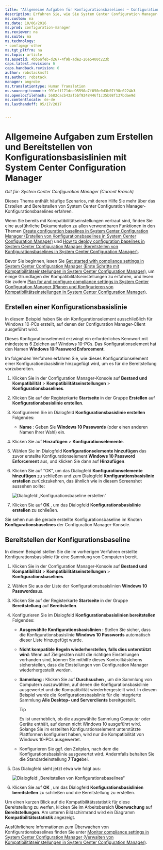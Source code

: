 ```yaml
---
title: "Allgemeine Aufgaben für Konfigurationsbaselines – Configuration Manager | Microsoft-Dokumentation"
description: Erfahren Sie, wie Sie System Center Configuration Manager-Konfigurationsbaselines erstellen und bereitstellen.
ms.custom: na
ms.date: 10/06/2016
ms.prod: configuration-manager
ms.reviewer: na
ms.suite: na
ms.technology:
- configmgr-other
ms.tgt_pltfrm: na
ms.topic: article
ms.assetid: 4bb6afeb-d267-4f9b-ade2-26e5400c223b
caps.latest.revision: 6
caps.handback.revision: 0
author: robstackmsft
ms.author: robstack
manager: angrobe
ms.translationtype: Human Translation
ms.sourcegitcommit: 991eff171dce95590a7f050e0d3b07f98c0224b3
ms.openlocfilehash: 5682cacb43af5bf9248446f1c35b08f137bdae9d
ms.contentlocale: de-de
ms.lasthandoff: 05/17/2017


---
```

# <a name="common-tasks-for-creating-and-deploying-configuration-baselines-with-system-center-configuration-manager"></a>Allgemeine Aufgaben zum Erstellen und Bereitstellen von Konfigurationsbasislinien mit System Center Configuration Manager

*Gilt für: System Center Configuration Manager (Current Branch)*

Dieses Thema enthält häufige Szenarios, mit deren Hilfe Sie mehr über das Erstellen und Bereitstellen von System Center Configuration Manager-Konfigurationsbaselines erfahren.  

 Wenn Sie bereits mit Kompatibilitätseinstellungen vertraut sind, finden Sie eine ausführliche Dokumentation zu allen verwendbaren Funktionen in den Themen [Create configuration baselines in System Center Configuration Manager (Erstellen von Konfigurationsbaselines in System Center Configuration Manager)](../../compliance/deploy-use/create-configuration-baselines.md) und [How to deploy configuration baselines in System Center Configuration Manager (Bereitstellen von Konfigurationsbaselines in System Center Configuration Manager)](../../compliance/deploy-use/deploy-configuration-baselines.md).  

 Bevor Sie beginnen, lesen Sie [Get started with compliance settings in System Center Configuration Manager (Erste Schritte mit Kompatibilitätseinstellungen in System Center Configuration Manager)](../../compliance/get-started/get-started-with-compliance-settings.md), um einige Grundlagen der Kompatibilitätseinstellungen zu erfahren, und lesen Sie zudem [Plan for and configure compliance settings in System Center Configuration Manager (Planen und Konfigurieren von Kompatibilitätseinstellungen in System Center Configuration Manager)](../../compliance/plan-design/plan-for-and-configure-compliance-settings.md).  

## <a name="create-a-configuration-baseline"></a>Erstellen einer Konfigurationsbasislinie  
 In diesem Beispiel haben Sie ein Konfigurationselement ausschließlich für Windows 10-PCs erstellt, auf denen der Configuration Manager-Client ausgeführt wird.  

 Dieses Konfigurationselement erzwingt ein erforderliches Kennwort mit mindestens 6 Zeichen auf Windows 10-PCs. Das Konfigurationselement hat den Namen **Windows 10 Password Enforcement**.  

Im folgenden Verfahren erfahren Sie, wie dieses Konfigurationselement einer Konfigurationsbasislinie hinzugefügt wird, um es für die Bereitstellung vorzubereiten.  

1.  Klicken Sie in der Configuration Manager-Konsole auf **Bestand und Kompatibilität** > **Kompatibilitätseinstellungen** > **Konfigurationsbaselines**.  

3.  Klicken Sie auf der Registerkarte **Startseite** in der Gruppe **Erstellen** auf **Konfigurationsbasislinie erstellen**.  

4.  Konfigurieren Sie im Dialogfeld **Konfigurationsbasislinie erstellen** Folgendes:  

    -   **Name** : Geben Sie **Windows 10 Passwords** (oder einen anderen Namen Ihrer Wahl) ein.  

5.  Klicken Sie auf **Hinzufügen** > **Konfigurationselemente**.  

6.  Wählen Sie im Dialogfeld **Konfigurationselemente hinzufügen** das zuvor erstellte Konfigurationselement **Windows 10 Password Enforcement** aus, und klicken Sie dann auf **Hinzufügen**.  

7.  Klicken Sie auf "OK", um das Dialogfeld **Konfigurationselemente hinzufügen** zu schließen und zum Dialogfeld **Konfigurationsbasislinie erstellen** zurückzukehren, das ähnlich wie in diesem Screenshot aussehen sollte:  

     ![Dialogfeld „Konfigurationsbaseline erstellen“](/sccm/compliance/plan-design/media/Create-Configuration-Baseline.png)  

8.  Klicken Sie auf **OK** , um das Dialogfeld **Konfigurationsbasislinie erstellen** zu schließen.  

 Sie sehen nun die gerade erstellte Konfigurationsbaseline im Knoten **Konfigurationsbaselines** der Configuration Manager-Konsole.  

## <a name="deploy-the-configuration-baseline"></a>Bereitstellen der Konfigurationsbaseline  
 In diesem Beispiel stellen Sie die im vorherigen Verfahren erstellte Konfigurationsbasislinie für eine Sammlung von Computern bereit.  

1.  Klicken Sie in der Configuration Manager-Konsole auf **Bestand und Kompatibilität** > **Kompatibilitätseinstellungen** > **Konfigurationsbaselines**.  

3.  Wählen Sie aus der Liste der Konfigurationsbasislinien **Windows 10 Passwords**aus.  

4.  Klicken Sie auf der Registerkarte **Startseite** in der Gruppe **Bereitstellung** auf **Bereitstellen**.  

5.  Konfigurieren Sie im Dialogfeld **Konfigurationsbasislinien bereitstellen** Folgendes:  

    -   **Ausgewählte Konfigurationsbasislinien** : Stellen Sie sicher, dass die Konfigurationsbasislinie **Windows 10 Passwords** automatisch dieser Liste hinzugefügt wurde.  

    -   **Nicht kompatible Regeln wiederherstellen, falls dies unterstützt wird**: Wenn auf Zielgeräten nicht die richtigen Einstellungen vorhanden sind, können Sie mithilfe dieses Kontrollkästchens sicherstellen, dass die Einstellungen von Configuration Manager wiederhergestellt werden.  

    -   **Sammlung** : Klicken Sie auf **Durchsuchen** , um die Sammlung von Computern auszuwählen, auf denen die Konfigurationsbasislinie ausgewertet und die Kompatibilität wiederhergestellt wird. In diesem Beispiel wurde die Konfigurationsbasislinie für die integrierte Sammlung **Alle Desktop- und Serverclients** bereitgestellt.  

        > [!TIP]  
        >  Es ist unerheblich, ob die ausgewählte Sammlung Computer oder Geräte enthält, auf denen nicht Windows 10 ausgeführt wird. Solange Sie im erstellten Konfigurationselement unterstützte Plattformen konfiguriert haben, wird nur die Kompatibilität von Windows 10-PCs ausgewertet.  

    -   Konfigurieren Sie ggf. den Zeitplan, nach dem die Konfigurationsbasislinie ausgewertet wird. Andernfalls behalten Sie die Standardeinstellung **7 Tage**bei.  

6.  Das Dialogfeld sieht jetzt etwa wie folgt aus:  

     ![Dialogfeld „Bereitstellen von Konfigurationsbaselines“](/sccm/compliance/plan-design/media/Deploy-configuration-baselines.png)  

7.  Klicken Sie auf **OK** , um das Dialogfeld **Konfigurationsbasislinien bereitstellen** zu schließen und die Bereitstellung zu erstellen.  

 Um einen kurzen Blick auf die Kompatibilitätsstatistik für diese Bereitstellung zu werfen, klicken Sie im Arbeitsbereich **Überwachung** auf **Bereitstellungen**. Am unteren Bildschirmrand wird ein Diagramm **Kompatibilitätsstatistik** angezeigt.  

 Ausführlichere Informationen zum Überwachen von Konfigurationsbaselines finden Sie unter [Monitor compliance settings in System Center Configuration Manager (Verwalten von Kompatibilitätseinstellungen in System Center Configuration Manager)](../../compliance/deploy-use/monitor-compliance-settings.md).  


